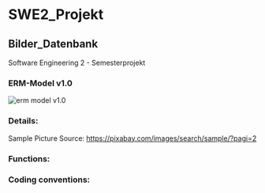 # SWE2_Projekt
## Bilder_Datenbank
Software Engineering 2 - Semesterprojekt

### ERM-Model v1.0
![erm model
v1.0](https://user-images.githubusercontent.com/49987011/90168702-c7ce2000-dd9d-11ea-82b1-96caa3c0e9a0.png)


### Details:
Sample Picture Source: https://pixabay.com/images/search/sample/?pagi=2

### Functions:


### Coding conventions:

